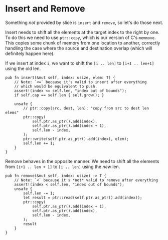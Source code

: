 # Insert and Remove

Something *not* provided by slice is `insert` and `remove`, so let's do those
next.

Insert needs to shift all the elements at the target index to the right by one.
To do this we need to use `ptr::copy`, which is our version of C's `memmove`.
This copies some chunk of memory from one location to another, correctly
handling the case where the source and destination overlap (which will
definitely happen here).

If we insert at index `i`, we want to shift the `[i .. len]` to `[i+1 .. len+1]`
using the old len.

<!-- ignore: simplified code -->
```rust,ignore
pub fn insert(&mut self, index: usize, elem: T) {
    // Note: `<=` because it's valid to insert after everything
    // which would be equivalent to push.
    assert!(index <= self.len, "index out of bounds");
    if self.cap == self.len { self.grow(); }

    unsafe {
        // ptr::copy(src, dest, len): "copy from src to dest len elems"
        ptr::copy(
            self.ptr.as_ptr().add(index),
            self.ptr.as_ptr().add(index + 1),
            self.len - index,
        );
        ptr::write(self.ptr.as_ptr().add(index), elem);
        self.len += 1;
    }
}
```

Remove behaves in the opposite manner. We need to shift all the elements from
`[i+1 .. len + 1]` to `[i .. len]` using the *new* len.

<!-- ignore: simplified code -->
```rust,ignore
pub fn remove(&mut self, index: usize) -> T {
    // Note: `<` because it's *not* valid to remove after everything
    assert!(index < self.len, "index out of bounds");
    unsafe {
        self.len -= 1;
        let result = ptr::read(self.ptr.as_ptr().add(index));
        ptr::copy(
            self.ptr.as_ptr().add(index + 1),
            self.ptr.as_ptr().add(index),
            self.len - index,
        );
        result
    }
}
```
